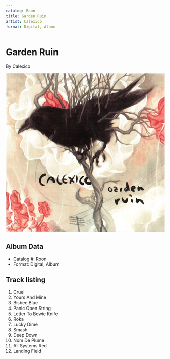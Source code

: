 ```yaml
---
catalog: Roon
title: Garden Ruin
artist: Calexico
format: Digital, Album
---
```


# Garden Ruin

By Calexico

![](../../assets/albumcovers/Calexico-Garden_Ruin.png)

## Album Data

- Catalog #: Roon
- Format: Digital, Album


## Track listing


1. Cruel
2. Yours And Mine
3. Bisbee Blue
4. Panic Open String
5. Letter To Bowie Knife
6. Roka
7. Lucky Dime
8. Smash
9. Deep Down
10. Nom De Plume
11. All Systems Red
12. Landing Field

